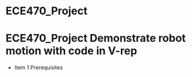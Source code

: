 # ECE470_Project
# ECE470_Project Demonstrate robot motion with code in V-rep
* Item 1 Prerequisites

